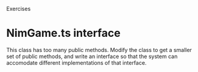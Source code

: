 Exercises 

# NimGame.ts interface
This class has too many public methods.  Modify the class to get a smaller set of public methods, and write an interface so that the system can accomodate different implementations of that interface.

